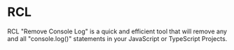 # RCL
 RCL "Remove Console Log" is a quick and efficient tool that will remove any and all "console.log()" statements in your JavaScript or TypeScript Projects.
